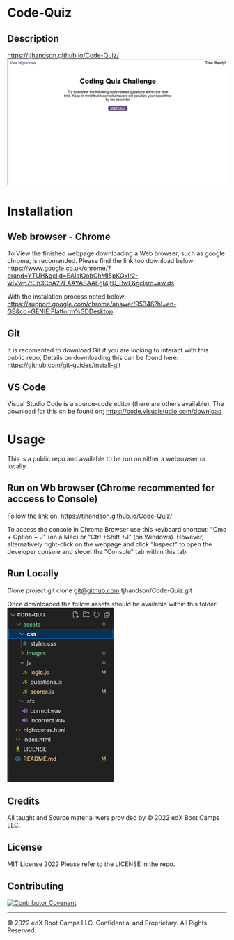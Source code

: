 # Code-Quiz

## Description 



https://tjhandson.github.io/Code-Quiz/
![alt text](./assets/images/Code-Quiz-page.png)
# Installation

## Web browser - Chrome
To View the finished webpage downloading a Web browser, such as google chrome, is recomended. Please find the link too download below: https://www.google.co.uk/chrome/?brand=YTUH&gclid=EAIaIQobChMI5pKQxIr2-wIVwp7tCh3CoA27EAAYASAAEgI4jfD_BwE&gclsrc=aw.ds

With the instalation process noted below: https://support.google.com/chrome/answer/95346?hl=en-GB&co=GENIE.Platform%3DDesktop


## Git 
It is recomented to download Git if you are looking to interact with this public repo, Details on downloading this can be found here: https://github.com/git-guides/install-git

## VS Code
Visual Studio Code is a source-code editor (there are others available), The download for this cn be found on; https://code.visualstudio.com/download

# Usage 
This is a public repo and available to be run on either a webrowser or locally. 

## Run on Wb browser (Chrome recommented for acccess to Console)
Follow the link on: https://tjhandson.github.io/Code-Quiz/

To access the console in Chrome Browser use this keyboard shortcut: "Cmd + Option + J" (on a Mac) or "Ctrl +Shift +J" (on Windows). 
However, alternatively right-click on the webpage and click "Inspect" to open the developer console and slecet the "Console" tab within this tab


## Run Locally 

Clone project
git clone git@github.com:tjhandson/Code-Quiz.git

Once downloaded the follow assets should be available within this folder:
![alt text](./assets/images/Code-Quiz-content.png)


## Credits

All taught and Source material were provided by © 2022 edX Boot Camps LLC.

## License

MIT License 2022 Please refer to the LICENSE in the repo.


## Contributing

[![Contributor Covenant](https://img.shields.io/badge/Contributor%20Covenant-2.1-4baaaa.svg)](code_of_conduct.md)



---

© 2022 edX Boot Camps LLC. Confidential and Proprietary. All Rights Reserved.
